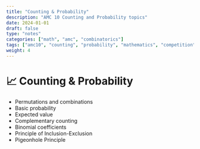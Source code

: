 ```yaml
---
title: "Counting & Probability"
description: "AMC 10 Counting and Probability topics"
date: 2024-01-01
draft: false
type: "notes"
categories: ["math", "amc", "combinatorics"]
tags: ["amc10", "counting", "probability", "mathematics", "competition"]
weight: 4
---
```


# 📈 Counting & Probability

- Permutations and combinations
- Basic probability
- Expected value
- Complementary counting
- Binomial coefficients
- Principle of Inclusion-Exclusion
- Pigeonhole Principle